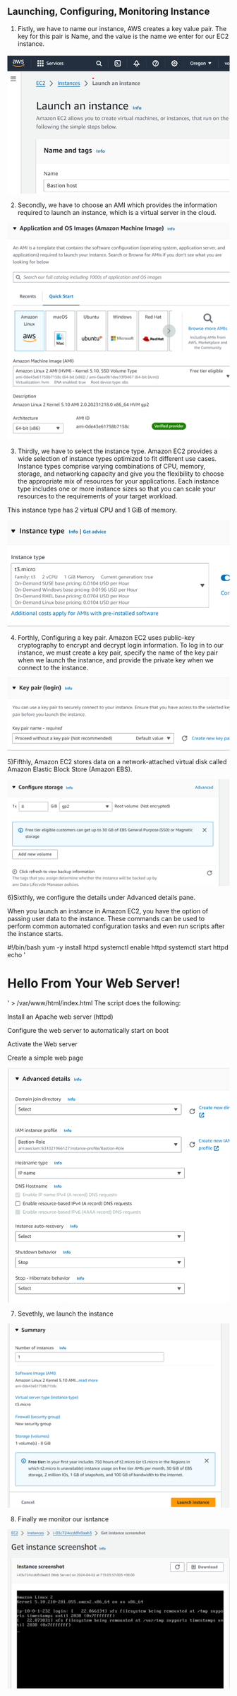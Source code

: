 ## Launching, Configuring, Monitoring Instance

1) Fistly,  we have to name our instance, AWS creates a key value pair. The key for this pair is Name, and the value is the name we enter for our EC2 instance.
   
![Alt Text](1.1_choose_name_and_tags.png)

2) Secondly, we have to choose an AMI which provides the information required to launch an instance, which is a virtual server in the cloud.

![Alt Text](1.2_Choose_an_AMI.png)

3) Thirdly, we have to select the instance type. Amazon EC2 provides a wide selection of instance types optimized to fit different use cases. Instance types comprise varying combinations of CPU, memory, storage, and networking capacity and give you the flexibility to choose the appropriate mix of resources for your applications. Each instance type includes one or more instance sizes so that you can scale your resources to the requirements of your target workload.

This instance type has 2 virtual CPU and 1 GiB of memory.

![Alt Text](1.3_Choose_an_instance_type.png)

4) Forthly, Configuring a key pair. Amazon EC2 uses public–key cryptography to encrypt and decrypt login information. To log in to our instance, we must create a key pair, specify the name of the key pair when we launch the instance, and provide the private key when we connect to the instance.
   
![Alt Text](1.4_Configure_a_key_pair.png)

5)Fifthly, Amazon EC2 stores data on a network-attached virtual disk called Amazon Elastic Block Store (Amazon EBS).

![Alt Text](1.6_Add_Storage.png)

6)Sixthly, we configure the details under Advanced details pane.

When you launch an instance in Amazon EC2, you have the option of passing user data to the instance. These commands can be used to perform common automated configuration tasks and even run scripts after the instance starts. 


#!/bin/bash
yum -y install httpd
systemctl enable httpd
systemctl start httpd
echo '<html><h1>Hello From Your Web Server!</h1></html>' > /var/www/html/index.html
The script does the following:

Install an Apache web server (httpd)

Configure the web server to automatically start on boot

Activate the Web server

Create a simple web page

![Alt Text](1.7_Configure_advanced_details.png)

7) Sevethly, we launch the instance

![Alt Text](1.8_Launch_Instance.png)

8) Finally we monitor our isntance

![Alt Text](4-monitor_instance.png)


